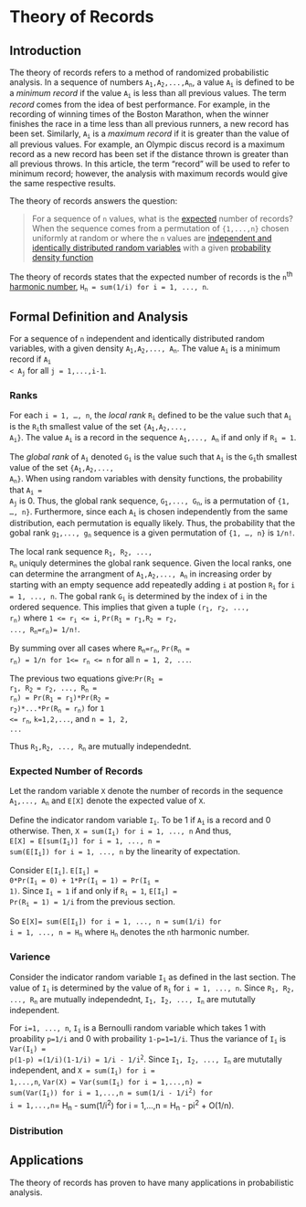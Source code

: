 # Theory of Records

## Introduction
The theory of records refers to a method of randomized probabilistic analysis. In a sequence of numbers <code>A<sub>1</sub>,A<sub>2</sub>,...,A<sub>n</sub></code>, a value <code>A<sub>i</sub></code> is defined to be a *minimum record* if the value <code>A<sub>i</sub></code> is less than all previous values. The term *record* comes from the idea of best performance. For example, in the recording of winning times of the Boston Marathon, when the winner finishes the race in a time less than all previous runners, a new record has been set. Similarly, <code>A<sub>i</sub></code> is a *maximum record* if it is greater than the value of all previous values. For example, an Olympic discus record is a maximum record as a new record has been set if the distance thrown is greater than all previous throws. In this article, the term “record” will be used to refer to minimum record; however, the analysis with maximum records would give the same respective results. 

The theory of records answers the question:
>  For a sequence of `n` values, what is the [expected](https://en.wikipedia.org/wiki/Expected_value) number of records?
When the sequence comes from a permutation of `{1,...,n}` chosen uniformly at random or where the `n` values are [independent and identically distributed random variables](https://en.wikipedia.org/wiki/Independent_and_identically_distributed_random_variables) with a given [probability density function](https://en.wikipedia.org/wiki/Probability_density_function)

The theory of records states that the expected number of records is the <code>n</code><sup>th</sup> [harmonic number](https://en.wikipedia.org/wiki/Harmonic_number), <code>H<sub>n</sub> = sum(1/i) for  i = 1, ..., n</code>. 

## Formal Definition and Analysis 
For a sequence of `n` independent and identically distributed random variables, with a given density <code>A<sub>1</sub>,A<sub>2</sub>,..., A<sub>n</sub></code>. The value <code>A<sub>i</sub></code> is a minimum record if <code>A<sub>i</sub> < A<sub>j</sub></code> for all <code>j = 1,...,i-1</code>. 

### Ranks 
For each `i = 1, …, n`, the *local rank* <code>R<sub>i</sub></code> defined to be the value such that <code>A<sub>i</sub></code> is the <code>R<sub>i</sub></code>th smallest value of the set <code>{A<sub>1</sub>,A<sub>2</sub>,..., A<sub>i</sub>}</code>.  The value <code>A<sub>i</sub></code> is a record in the sequence <code>A<sub>1</sub>,..., A<sub>n</sub></code> if and only if <code>R<sub>i</sub> = 1</code>.

The *global rank* of <code>A<sub>i</sub></code> denoted <code>G<sub>i</sub></code> is the value such that <code>A<sub>i</sub></code> is the <code>G<sub>i</sub></code>th smallest value of the set <code>{A<sub>1</sub>,A<sub>2</sub>,..., A<sub>n</sub>}</code>. When using random variables with density functions, the probability that <code>A<sub>i</sub> = A<sub>j</sub></code> is 0. Thus, the global rank sequence, <code>G<sub>1</sub>,..., G<sub>n</sub></code>, is a permutation of `{1, …, n}`. Furthermore, since each <code>A<sub>i</sub></code> is chosen independently from the same distribution, each permutation is equally likely. Thus, the probability that the gobal rank <code>g<sub>1</sub>,..., g<sub>n</sub></code> sequence is a given permutation of `{1, …, n}` is `1/n!`. 

The local rank sequence <code>R<sub>1</sub>, R<sub>2</sub>, ..., R<sub>n</sub></code> uniquly determines the global rank sequence. Given the local ranks, one can determine the arrangment of <code>A<sub>1</sub>,A<sub>2</sub>,..., A<sub>n</sub></code> in increasing order by starting with an empty sequence add repeatedly adding `i` at postion <code>R<sub>i</sub></code> for `i = 1, ..., n`.
The gobal rank <code>G<sub>i</sub></code> is determined by the index of `i` in the ordered sequence. This implies that given a tuple <code>(r<sub>1</sub>, r<sub>2</sub>, ..., r<sub>n</sub>)</code> where <code>1 <= r<sub>i</sub> <= i</code>, <code>Pr(R<sub>1</sub> = r<sub>1</sub>,R<sub>2</sub> = r<sub>2</sub>, ..., R<sub>n</sub>=r<sub>n</sub>)= 1/n!</code>.

By summing over all cases where <code>R<sub>n</sub>=r<sub>n</sub></code>, <code>Pr(R<sub>n</sub> = r<sub>n</sub>) = 1/n for 1<= r<sub>n</sub> <= n</code> for all `n = 1, 2, ...`.
  
The previous two equations give:<code>Pr(R<sub>1</sub> = r<sub>1</sub>, R<sub>2</sub> = r<sub>2</sub>, ..., R<sub>n</sub> = r<sub>n</sub>) = Pr(R<sub>1</sub> = r<sub>1</sub>)\*Pr(R<sub>2</sub> = r<sub>2</sub>)\*...\*Pr(R<sub>n</sub> = r<sub>n</sub>)</code> for <code>1 <= r<sub>n</sub></code>, <code>k=1,2,...</code>, and <code>n = 1, 2, ...</code>

Thus <code>R<sub>1</sub>,R<sub>2</sub>, ..., R<sub>n</sub></code> are mutually independednt. 

### Expected Number of Records
Let the random variable `X` denote the number of records in the sequence <code>A<sub>1</sub>,..., A<sub>n</sub></code> and `E[X]` denote the expected value of `X`. 

Define the indicator random variable <code>I<sub>i</sub></code>. To be 1 if <code>A<sub>i</sub></code> is a record and 0 otherwise. Then,
<code>X = sum(I<sub>i</sub>) for  i = 1, ..., n</code>
And thus, <br />
<code>E[X] = E[sum(I<sub>i</sub>)] for  i = 1, ..., n = sum(E[I<sub>i</sub>]) for  i = 1, ..., n</code> by the linearity of expectation. 

Consider <code>E[I<sub>i</sub>]</code>.
<code>E[I<sub>i</sub>] = 0\*Pr(I<sub>i</sub> = 0) + 1\*Pr(I<sub>i</sub> = 1) = Pr(I<sub>i</sub> = 1)</code>. 
Since <code>I<sub>i</sub> = 1</code> if and only if <code>R<sub>i</sub> = 1</code>, 
<code>E[I<sub>i</sub>] = Pr(R<sub>i</sub> = 1) = 1/i</code> from the previous section.
  
So <code>E[X]= sum(E[I<sub>i</sub>]) for  i = 1, ..., n = sum(1/i) for  i = 1, ..., n = H<sub>n</sub></code> where <code>H<sub>n</sub></code> denotes the `n`th harmonic number. 

### Varience 
Consider the indicator random variable <code>I<sub>i</sub></code> as defined in the last section. The value of <code>I<sub>i</sub></code> is determined by the value of <code>R<sub>i</sub></code> for `i = 1, ..., n`. Since <code>R<sub>1</sub>, R<sub>2</sub>, ..., R<sub>n</sub></code> are mutually independednt, <code>I<sub>1</sub>, I<sub>2</sub>, ..., I<sub>n</sub></code> are mututally independent. 

For `i=1, ..., n`, <code>I<sub>i</sub></code> is a Bernoulli random variable which takes 1 with proability `p=1/i` and 0 with probaility `1-p=1=1/i`. Thus the variance of <code>I<sub>i</sub></code> is <code>Var(I<sub>i</sub>) = p(1-p) =(1/i)(1-1/i) = 1/i - 1/i<sup>2</sup></code>. Since <code>I<sub>1</sub>, I<sub>2</sub>, ..., I<sub>n</sub></code> are mututally independent, and <code>X = sum(I<sub>i</sub>) for i = 1,...,n</code>, <code>Var(X) = Var(sum(I<sub>i</sub>) for i = 1,...,n) = sum(Var(I<sub>i</sub>)) for i = 1,...,n = sum(1/i - 1/i<sup>2</sup>) for i = 1,...,n</code>= H<sub>n</sub> - sum(1/i<sup>2</sup>) for i = 1,...,n = H<sub>n</sub> - pi<sup>2</sup> + O(1/n)</code>. 

### Distribution



## Applications

The theory of records has proven to have many applications in probabilistic analysis. 

